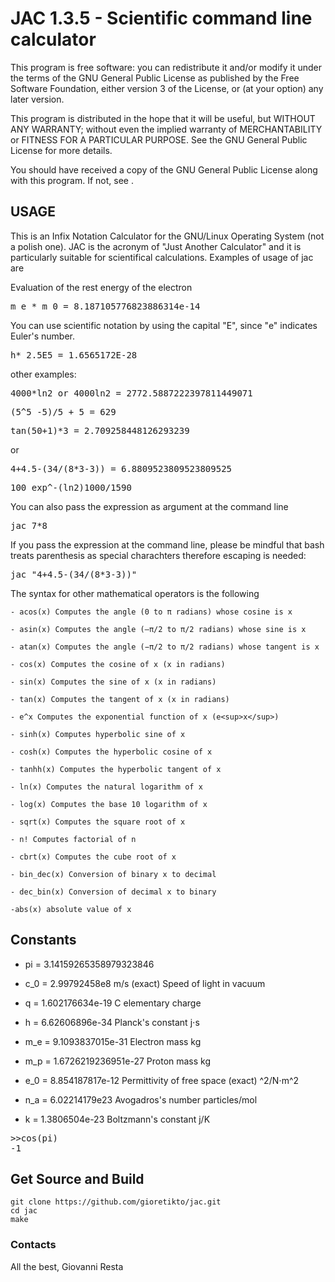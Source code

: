 <h1>JAC 1.3.5 - Scientific command line calculator</h1>

<p>This program is free software: you can redistribute it and/or modify it under the terms of the GNU General Public License as published by
the Free Software Foundation, either version 3 of the License, or (at your option) any later version.</p>

<p>This program is distributed in the hope that it will be useful,
but WITHOUT ANY WARRANTY; without even the implied warranty of
MERCHANTABILITY or FITNESS FOR A PARTICULAR PURPOSE. See the
GNU General Public License for more details.</p>

<p>You should have received a copy of the GNU General Public License
along with this program. If not, see <https://www.gnu.org/licenses/>.</p>

<h2>USAGE</h2>

<p>This is an Infix Notation Calculator for the GNU/Linux Operating System (not a polish one). JAC is the acronym of "Just Another Calculator" and it is particularly suitable for scientifical calculations. Examples of usage of jac are</p>

<p>Evaluation of the rest energy of the electron</p>

<pre>m_e * m_0 = 8.187105776823886314e-14</pre>

<p>You can use scientific notation by using the capital "E", since "e" indicates Euler's number.</p>

<pre>h* 2.5E5 = 1.6565172E-28</pre>

<p>other examples:</p>

<pre>4000*ln2 or 4000ln2 = 2772.5887222397811449071</pre>

<pre>(5^5 -5)/5 + 5 = 629</pre>

<pre>tan(50+1)*3 = 2.709258448126293239</pre>

<p>or</p>

<pre>4+4.5-(34/(8*3-3)) = 6.8809523809523809525</pre>

<pre>100 exp^-(ln2)1000/1590</pre>

<p>You can also pass the expression as argument at the command line</p>

<pre>jac 7*8</pre>

<p>If you pass the expression at the command line, please be mindful that bash treats parenthesis as special charachters therefore escaping is needed:</p>

<pre>jac "4+4.5-(34/(8*3-3))"</pre>

<p>The syntax for other mathematical operators is the following</p>

	- acos(x) Computes the angle (0 to π radians) whose cosine is x

	- asin(x) Computes the angle (—π/2 to π/2 radians) whose sine is x

	- atan(x) Computes the angle (−π/2 to π/2 radians) whose tangent is x

	- cos(x) Computes the cosine of x (x in radians)

	- sin(x) Computes the sine of x (x in radians)

	- tan(x) Computes the tangent of x (x in radians)

	- e^x Computes the exponential function of x (e<sup>x</sup>)
	
	- sinh(x) Computes hyperbolic sine of x
	
	- cosh(x) Computes the hyperbolic cosine of x
	
	- tanhh(x) Computes the hyperbolic tangent of x

	- ln(x) Computes the natural logarithm of x

	- log(x) Computes the base 10 logarithm of x

	- sqrt(x) Computes the square root of x
	
	- n! Computes factorial of n
	
	- cbrt(x) Computes the cube root of x
	
	- bin_dec(x) Conversion of binary x to decimal
	
	- dec_bin(x) Conversion of decimal x to binary
	
	-abs(x) absolute value of x
	
<h2>Constants</h2>

- pi = 3.14159265358979323846

- c_0 = 2.99792458e8 m/s (exact)	Speed of light in vacuum

- q = 1.602176634e-19 				C elementary charge

- h = 6.62606896e-34    			Planck's constant j⋅s

- m_e = 9.1093837015e-31 			Electron mass kg

- m_p = 1.6726219236951e-27 		Proton mass kg

- e_0 = 8.854187817e-12    			Permittivity of free space (exact)  ^2/N⋅m^2

- n_a = 6.02214179e23				Avogadros's number particles/mol

- k = 1.3806504e-23					Boltzmann's constant j/K

<pre>>>cos(pi)
-1
</pre>

## Get Source and Build

```
git clone https://github.com/gioretikto/jac.git
cd jac
make
```

<h3>Contacts</h3>

<p>All the best,
Giovanni Resta <giovannirestadev@gmail.com></p>
